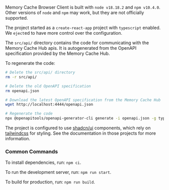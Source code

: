 Memory Cache Browser Client is built with `node v18.18.2` and `npm v10.4.0`. Other versions of `node` and `npm` may work, but they are not officially supported.

The project started as a `create-react-app` project with `typescript` enabled. We `eject`ed to have more control over the configuration.

The `src/api/` directory contains the code for communicating with the Memory Cache Hub apis. It is autogenerated from the OpenAPI specification provided by the Memory Cache Hub. 

To regenerate the code:

``` sh
# Delete the src/api/ directory
rm -r src/api/

# Delete the old OpenAPI specification
rm openapi.json

# Download the latest OpenAPI specification from the Memory Cache Hub
wget http://localhost:4444/openapi.json

# Regenerate the code
npx @openapitools/openapi-generator-cli generate -i openapi.json -g typescript-fetch -o src/api
```

The project is configured to use [shadcn/ui](https://ui.shadcn.com/) components, which rely on [tailwindcss](https://tailwindcss.com/) for styling. See the documentation in those projects for more information.

### Common Commands

To install dependencies, run: `npm ci`.

To run the development server, run: `npm run start`.

To build for production, run: `npm run build`.
